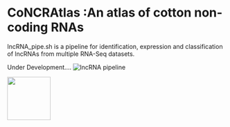 # CoNCRAtlas :An atlas of cotton non-coding RNAs
lncRNA_pipe.sh is a pipeline for identification, expression and classification of lncRNAs from multiple RNA-Seq datasets.

Under Development....
![lncRNA pipeline](http://14.139.61.8/CoNCRAtlas/images/lncRNA_pipeline.png)

<img src="http://14.139.61.8/CoNCRAtlas/images/lncRNA_pipeline.png" width="100" height="100">
